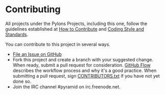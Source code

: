 Contributing
============

All projects under the Pylons Projects, including this one, follow the guidelines established at [How to Contribute](http://pylonsproject.org/community-how-to-contribute.html) and [Coding Style and Standards](http://pylonsproject.org/community-coding-style-standards.html).

You can contribute to this project in several ways.

* [File an Issue on GitHub](https://github.com/Pylons/pylons-sphinx-themes/issues)
* Fork this project and create a branch with your suggested change. When ready, submit a pull request for consideration. [GitHub Flow](https://guides.github.com/introduction/flow/index.html) describes the workflow process and why it's a good practice. When submitting a pull request, sign [CONTRIBUTORS.txt](https://github.com/Pylons/pylons-sphinx-themes/blob/master/CONTRIBUTORS.txt) if you have not yet done so.
* Join the IRC channel #pyramid on irc.freenode.net.
